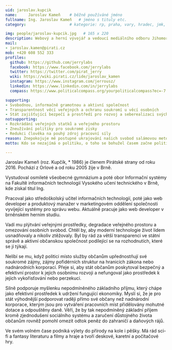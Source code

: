 ```yaml
---
uid: jaroslav.kupcik
name:     Jaroslav Kameň  	# běžně používáné jméno
fullname: Ing. Jaroslav Kameň  	# jméno s tituly etc.
category:                 	# kategorie: rp, praha, vary, hradec, jmk, senat

img: people/jaroslav-kupcik.jpg   # 165 x 220
description: Webový a herní vývojář a vedoucí mediálního odboru Jihomoravského kraje          	# kratký popis, max 160 znaků
mail:
- jaroslav.kamen@pirati.cz
mob: +420 608 552 333			  
profiles:
  github: https://github.com/jerrylabs                
  facebook: https://www.facebook.com/jerrylabs
  twitter: https://twitter.com/pirat_jerry		
  wiki: https://wiki.pirati.cz/lide/jaroslav_kamen
  instagram: https://www.instagram.com/jerrousz/
  linkedin: https://www.linkedin.com/in/jerrylabs
  compass: https://www.politicalcompass.org/yourpoliticalcompass?ec=-7.25&soc=-5.54  

supporting:
- Svobodnou, informačně gramotnou a aktivní společnost
- Transparentnost věcí veřejných a ochranu soukromí u věcí osobních
- Stát zajišťující bezpečí a prostředí pro rozvoj a seberealizaci svých občanů
notsupporting:
- Rozkrádání veřejných statků a veřejného prostoru
- Zneužívání politiky pro soukromé zisky
- Redukci člověka na pouhý zdroj pracovní síly
reason: Znepokojuje mě postupné ukrajování našich svobod salámovou metodou. Politika by měla být služba občanům, nikoliv soukromý byznys!
motto: Kdo se nezajímá o politiku, o toho se bohužel časem začne politika zajímat sama.

---
```


Jaroslav Kameň (roz. Kupčík, * 1986) je členem Pirátské strany od roku 2016. Pochází z Orlové a od roku 2005 žije v Brně.

Vystudoval osmileté všeobecné gymnázium a poté obor Informační systémy na Fakultě informačních technologií Vysokého učení technického v Brně, kde získal titul Ing.

Pracoval jako středoškolský učitel informačních technologií, poté jako web developer a produktový manažer v marketingovém oddělení společnosti vyvíjející systémy pro správu webu. Aktuálně pracuje jako web developer v brněnském herním studiu.

Vadí mu plýtvání veřejnými prostředky, degradace veřejného prostoru a omezování osobních svobod. Chtěl by, aby moderní technologie život lidem usnadňovaly a nikoliv ztěžovaly. Byl by rád za větší transparenci ve státní správě a aktivní občanskou společnost podílející se na rozhodnutích, které se jí týkají.

Nelíbí se mu, když politici místo služby občanům upřednostňují své soukromé zájmy, zájmy pofidérních struktur na hranicích zákona nebo nadnárodních korporací. Přeje si, aby stát občanům poskytoval bezpečný a efektivní prostor k jejich osobnímu rozvoji a nefungoval jako prostředek k jejich vykořisťování nebo perzekuci.

Silně podporuje myšlenku nepodmíněného základního příjmu, který chápe jako efektivní prostředek k udržení fungující ekonomiky. Myslí si, že je pro stát výhodnější podporovat raději přímo své občany než nadnárodní korporace, kterým jsou pro vytváření pracovních míst přidělovány mohutné dotace a odpouštěny daně. Věří, že by tak nepodmíněný základní příjem kromě zjednodušení sociálního systému a zaručení důstojného života občanům rovněž pomohl omezit odtok peněz do zahraničí a daňových rájů.

Ve svém volném čase podniká výlety do přírody na kole i pěšky. Má rád sci-fi a fantasy literaturu a filmy a hraje a tvoří deskové, karetní a počítačové hry.
